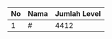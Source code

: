 | No | Nama            | Jumlah Level |
|----|-----------------|--------------|
| 1  | #    |    4412        |
